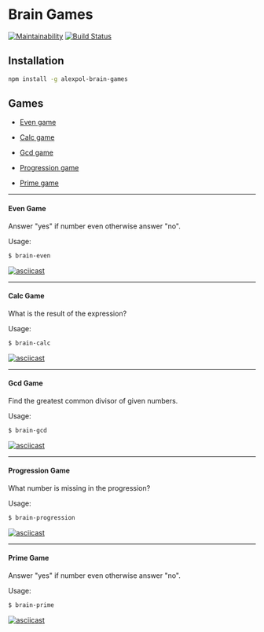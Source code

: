 # Brain Games
[![Maintainability](https://api.codeclimate.com/v1/badges/a99a88d28ad37a79dbf6/maintainability)](https://codeclimate.com/github/aleks-pol/project-lvl1-s462/maintainability)
[![Build Status](https://travis-ci.org/aleks-pol/project-lvl1-s462.svg?branch=master)](https://travis-ci.org/aleks-pol/project-lvl1-s462)

## Installation

```bash
npm install -g alexpol-brain-games
```

## Games
* [Even game](#even-game)

* [Calc game](#calc-game)

* [Gcd game](#gcd-game)

* [Progression game](#progression-game)

* [Prime game](#prime-game)

***

#### Even Game
Answer "yes" if number even otherwise answer "no".

Usage:
```bash
$ brain-even
```
[![asciicast](https://asciinema.org/a/g9fVzoUsRwP1CUVd7KHAUDnm5.svg)](https://asciinema.org/a/g9fVzoUsRwP1CUVd7KHAUDnm5)
***
#### Calc Game
What is the result of the expression?

Usage:
```bash
$ brain-calc
```
[![asciicast](https://asciinema.org/a/yMlhFZFrOZxroeIr4CJa9XS5c.svg)](https://asciinema.org/a/yMlhFZFrOZxroeIr4CJa9XS5c)
***
#### Gcd Game
Find the greatest common divisor of given numbers.

Usage:
```bash
$ brain-gcd
```
[![asciicast](https://asciinema.org/a/yK2pgvK8fl1WlOwEIr1hGJhSw.svg)](https://asciinema.org/a/yK2pgvK8fl1WlOwEIr1hGJhSw)
***
#### Progression Game
What number is missing in the progression?

Usage:
```bash
$ brain-progression
```
[![asciicast](https://asciinema.org/a/o6qMpGO8IxWYjNh1WSrow54gP.svg)](https://asciinema.org/a/o6qMpGO8IxWYjNh1WSrow54gP)
***
#### Prime Game
Answer "yes" if number even otherwise answer "no".

Usage:
```bash
$ brain-prime
```
[![asciicast](https://asciinema.org/a/eCnB37n8YT1Wh90drzPGGqpV6.svg)](https://asciinema.org/a/eCnB37n8YT1Wh90drzPGGqpV6)

